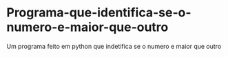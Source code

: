 # Programa-que-identifica-se-o-numero-e-maior-que-outro
Um programa feito em python que indetifica se o numero e maior que outro
